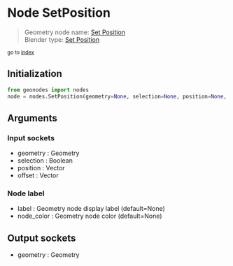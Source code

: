 
# Node SetPosition

> Geometry node name: [Set Position](https://docs.blender.org/manual/en/latest/modeling/geometry_nodes/geometry/set_position.html)<br>
  Blender type: [Set Position](https://docs.blender.org/api/current/bpy.types.GeometryNodeSetPosition.html)
  
<sub>go to [index](index.md)</sub>

## Initialization

```python
from geonodes import nodes
node = nodes.SetPosition(geometry=None, selection=None, position=None, offset=None, label=None, node_color=None)
```



## Arguments


### Input sockets

- geometry : Geometry
- selection : Boolean
- position : Vector
- offset : Vector

### Node label

- label : Geometry node display label (default=None)
- node_color : Geometry node color (default=None)

## Output sockets

- geometry : Geometry
